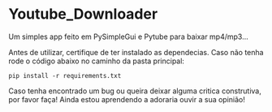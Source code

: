 # Youtube_Downloader
Um simples app feito em PySimpleGui e Pytube para baixar mp4/mp3...

Antes de utilizar, certifique de ter instalado as dependecias. Caso não tenha rode o código abaixo no caminho da pasta principal:

```
pip install -r requirements.txt
```

Caso tenha encontrado um bug ou queira deixar alguma critica construtiva, por favor faça! Ainda estou aprendendo a adoraria ouvir a sua opinião!

